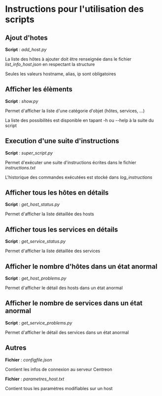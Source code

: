 # Instructions pour l'utilisation des scripts

## Ajout d'hotes
__Script__ : *add_host.py*

La liste des hôtes à ajouter doit être renseignée dans le fichier *list_info_host.json*
en respectant la structure

Seules les valeurs hostname, alias, ip sont obligatoires



## Afficher les élèments
__Script__ : *show.py*

Permet d'afficher la liste d'une catégorie d'objet (hôtes, services, ...)

La liste des possibilités est disponible en tapant -h ou --help à la suite du script



## Execution d'une suite d'instructions
__Script__ : *super_script.py*

Permet d'exécuter une suite d'instructions écrites dans le fichier *instructions.txt*

L'historique des commandes exécutées est stocké dans *log_instructions*



## Afficher tous les hôtes en détails
__Script__ : *get_host_status.py*

Permet d'afficher la liste détaillée des hosts



## Afficher tous les services en détails
__Script__ : *get_service_status.py*

Permet d'afficher la liste détaillée des services



## Afficher le nombre d'hôtes dans un état anormal
__Script__ : *get_host_problems.py*

Permet d'afficher le détail des hosts dans un état anormal 



## Afficher le nombre de services dans un état anormal
__Script__ : *get_service_problems.py*

Permet d'afficher le détail des services dans un état anormal 



## Autres
__Fichier__ : *configfile.json*

Contient les infos de connexion au serveur Centreon

__Fichier__ : *parametres_host.txt*

Contient tous les paramètres modifiables sur un host
